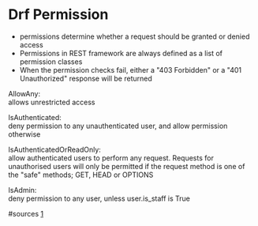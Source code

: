 # Drf Permission
- permissions determine whether a request should be granted or denied access
- Permissions in REST framework are always defined as a list of permission classes
- When the permission checks fail, either a "403 Forbidden" or a "401 Unauthorized" response will be returned

AllowAny: <br>
allows unrestricted access

IsAuthenticated:  <br>
deny permission to any unauthenticated user, and allow permission otherwise

IsAuthenticatedOrReadOnly:  <br>
allow authenticated users to perform any request. Requests for unauthorised users will only be permitted if the request method is one of the "safe" methods; GET, HEAD or OPTIONS

IsAdmin: <br>
deny permission to any user, unless user.is_staff is True

#sources
[1](https://www.django-rest-framework.org/api-guide/permissions/)
